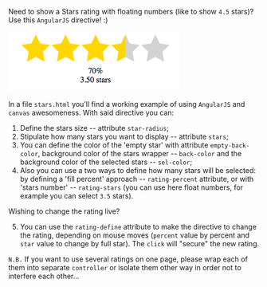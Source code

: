 Need to show a Stars rating with floating numbers (like to show `4.5` stars)?
Use this `AngularJS` directive! :)

![Screenshot](./screenshot.png?raw=true)

In a file `stars.html` you'll find a working example of using `AngularJS` and `canvas` awesomeness. With said directive you can:

1. Define the stars size -- attribute `star-radius`;
2. Stipulate how many stars you want to display -- attribute `stars`;
3. You can define the color of the 'empty star' with attribute `empty-back-color`, background color of the stars wrapper -- `back-color` and the background color of the selected stars -- `sel-color`;
4. Also you can use a two ways to define how many stars will be selected: by defining a 'fill percent' approach -- `rating-percent` attribute, or with 'stars number' -- `rating-stars` (you can use here float numbers, for example you can select `3.5` stars).

Wishing to change the rating live?

5. You can use the `rating-define` attribute to make the directive to change the rating, depending on mouse moves (`percent` value by percent and `star` value to change by full star). The `click` will "secure" the new rating.

`N.B.` If you want to use several ratings on one page, please wrap each of them into separate `controller` or isolate them other way in order not to interfere each other...

